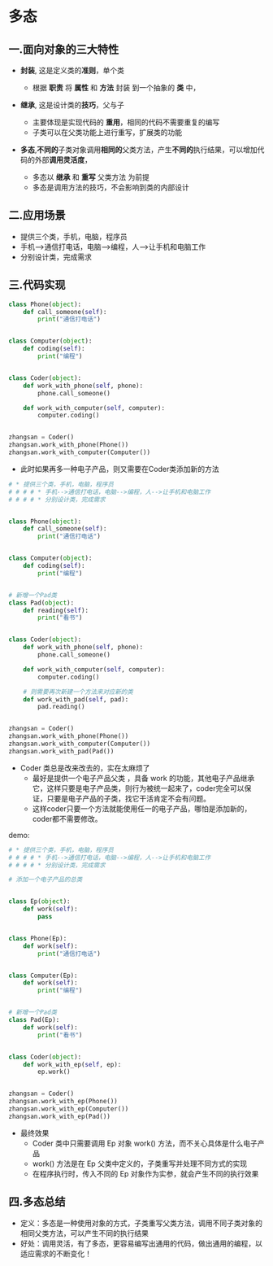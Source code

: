 # 多态

## 一.面向对象的三大特性

- **封装**, 这是定义类的**准则**，单个类
    - 根据 **职责** 将 **属性** 和 **方法** 封装 到一个抽象的 **类** 中，
    
- **继承**, 这是设计类的**技巧**，父与子

    - 主要体现是实现代码的 **重用**，相同的代码不需要重复的编写
    - 子类可以在父类功能上进行重写，扩展类的功能

- **多态**,**不同的**子类对象调用**相同的**父类方法，产生**不同的**执行结果，可以增加代码的外部**调用灵活度**，

    - 多态以 **继承** 和 **重写** 父类方法 为前提
    - 多态是调用方法的技巧，不会影响到类的内部设计


## 二.应用场景

* 提供三个类，手机，电脑，程序员
* 手机-->通信打电话，电脑-->编程，人-->让手机和电脑工作
* 分别设计类，完成需求

## 三.代码实现

```python
class Phone(object):
    def call_someone(self):
        print("通信打电话")


class Computer(object):
    def coding(self):
        print("编程")


class Coder(object):
    def work_with_phone(self, phone):
        phone.call_someone()

    def work_with_computer(self, computer):
        computer.coding()


zhangsan = Coder()
zhangsan.work_with_phone(Phone())
zhangsan.work_with_computer(Computer())
```

* 此时如果再多一种电子产品，则又需要在Coder类添加新的方法

```python
# * 提供三个类，手机，电脑，程序员
# # # # * 手机-->通信打电话，电脑-->编程，人-->让手机和电脑工作
# # # # * 分别设计类，完成需求


class Phone(object):
    def call_someone(self):
        print("通信打电话")


class Computer(object):
    def coding(self):
        print("编程")


# 新增一个Pad类
class Pad(object):
    def reading(self):
        print("看书")


class Coder(object):
    def work_with_phone(self, phone):
        phone.call_someone()

    def work_with_computer(self, computer):
        computer.coding()

    # 则需要再次新建一个方法来对应新的类
    def work_with_pad(self, pad):
        pad.reading()


zhangsan = Coder()
zhangsan.work_with_phone(Phone())
zhangsan.work_with_computer(Computer())
zhangsan.work_with_pad(Pad())
```

* Coder 类总是改来改去的，实在太麻烦了
    - 最好是提供一个电子产品父类 ，具备 work 的功能，其他电子产品继承它，这样只要是电子产品类，则行为被统一起来了，coder完全可以保证，只要是电子产品的子类，找它干活肯定不会有问题。
    - 这样coder只要一个方法就能使用任一的电子产品，哪怕是添加新的，coder都不需要修改。

demo:

```python
# * 提供三个类，手机，电脑，程序员
# # # # * 手机-->通信打电话，电脑-->编程，人-->让手机和电脑工作
# # # # * 分别设计类，完成需求

# 添加一个电子产品的总类


class Ep(object):
    def work(self):
        pass


class Phone(Ep):
    def work(self):
        print("通信打电话")


class Computer(Ep):
    def work(self):
        print("编程")


# 新增一个Pad类
class Pad(Ep):
    def work(self):
        print("看书")


class Coder(object):
    def work_with_ep(self, ep):
        ep.work()


zhangsan = Coder()
zhangsan.work_with_ep(Phone())
zhangsan.work_with_ep(Computer())
zhangsan.work_with_ep(Pad())
```

- 最终效果
    - Coder 类中只需要调用 Ep 对象 work() 方法，而不关心具体是什么电子产品
    - work() 方法是在 Ep 父类中定义的，子类重写并处理不同方式的实现
    - 在程序执行时，传入不同的 Ep 对象作为实参，就会产生不同的执行效果

## 四.多态总结

- 定义：多态是一种使用对象的方式，子类重写父类方法，调用不同子类对象的相同父类方法，可以产生不同的执行结果
- 好处：调用灵活，有了多态，更容易编写出通用的代码，做出通用的编程，以适应需求的不断变化！

